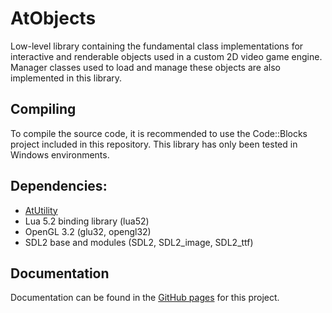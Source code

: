 # AtObjects

Low-level library containing the fundamental class implementations for interactive and renderable objects used in a custom 2D video game engine. Manager classes used to load and manage these objects are also implemented in this library.

## Compiling
To compile the source code, it is recommended to use the Code::Blocks project included in this repository. This library has only been tested in Windows environments. 

## Dependencies:
- [AtUtility](https://github.com/atrapalis/AtUtility "AtUtility GitHub repository")
- Lua 5.2 binding library (lua52)
- OpenGL 3.2 (glu32, opengl32)
- SDL2 base and modules (SDL2, SDL2_image, SDL2_ttf)

## Documentation
Documentation can be found in the [GitHub pages](https://atrapalis.github.io/AtObjects/) for this project.

